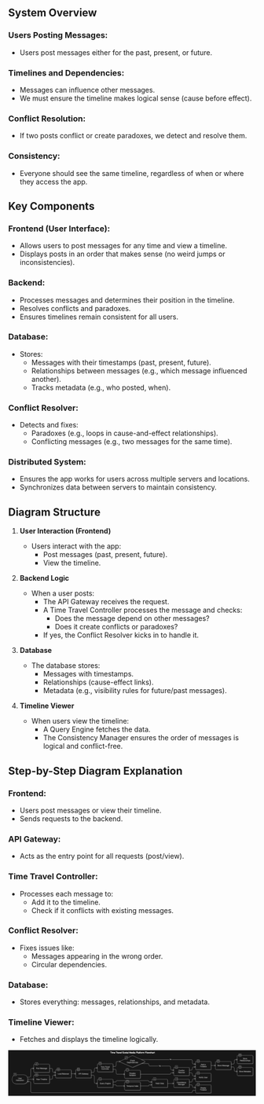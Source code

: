 ## System Overview

### Users Posting Messages:

- Users post messages either for the past, present, or future.

### Timelines and Dependencies:

- Messages can influence other messages.
- We must ensure the timeline makes logical sense (cause before effect).

### Conflict Resolution:

- If two posts conflict or create paradoxes, we detect and resolve them.

### Consistency:

- Everyone should see the same timeline, regardless of when or where they access the app.

## Key Components

### Frontend (User Interface):

- Allows users to post messages for any time and view a timeline.
- Displays posts in an order that makes sense (no weird jumps or inconsistencies).

### Backend:

- Processes messages and determines their position in the timeline.
- Resolves conflicts and paradoxes.
- Ensures timelines remain consistent for all users.

### Database:

- Stores:
  - Messages with their timestamps (past, present, future).
  - Relationships between messages (e.g., which message influenced another).
  - Tracks metadata (e.g., who posted, when).

### Conflict Resolver:

- Detects and fixes:
  - Paradoxes (e.g., loops in cause-and-effect relationships).
  - Conflicting messages (e.g., two messages for the same time).

### Distributed System:

- Ensures the app works for users across multiple servers and locations.
- Synchronizes data between servers to maintain consistency.

## Diagram Structure

1. **User Interaction (Frontend)**

   - Users interact with the app:
     - Post messages (past, present, future).
     - View the timeline.

2. **Backend Logic**

   - When a user posts:
     - The API Gateway receives the request.
     - A Time Travel Controller processes the message and checks:
       - Does the message depend on other messages?
       - Does it create conflicts or paradoxes?
     - If yes, the Conflict Resolver kicks in to handle it.

3. **Database**

   - The database stores:
     - Messages with timestamps.
     - Relationships (cause-effect links).
     - Metadata (e.g., visibility rules for future/past messages).

4. **Timeline Viewer**
   - When users view the timeline:
     - A Query Engine fetches the data.
     - The Consistency Manager ensures the order of messages is logical and conflict-free.

## Step-by-Step Diagram Explanation

### Frontend:

- Users post messages or view their timeline.
- Sends requests to the backend.

### API Gateway:

- Acts as the entry point for all requests (post/view).

### Time Travel Controller:

- Processes each message to:
  - Add it to the timeline.
  - Check if it conflicts with existing messages.

### Conflict Resolver:

- Fixes issues like:
  - Messages appearing in the wrong order.
  - Circular dependencies.

### Database:

- Stores everything: messages, relationships, and metadata.

### Timeline Viewer:

- Fetches and displays the timeline logically.

![flowchart](flowchart.png)
